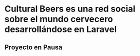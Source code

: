 # Cultural Beers es una red social sobre el mundo cervecero desarrollándose en Laravel
## Proyecto en Pausa
